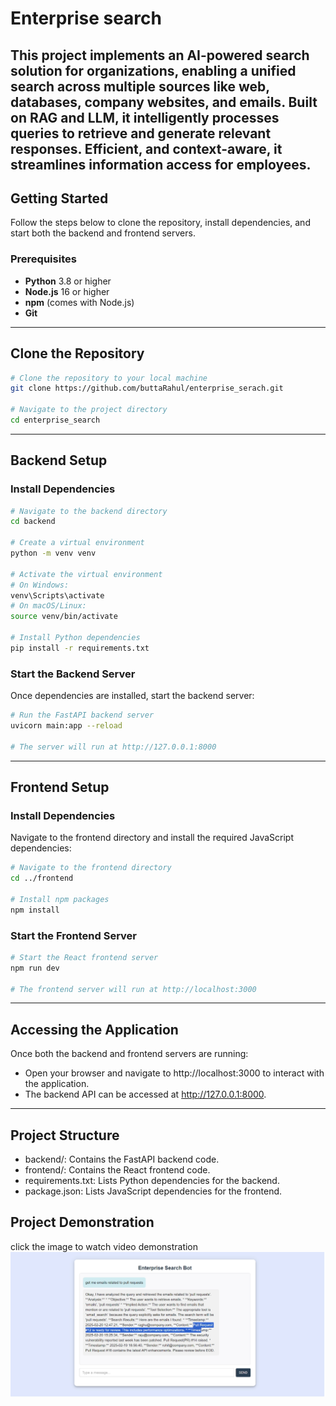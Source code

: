# Enterprise search

This project implements an AI-powered search solution for organizations, enabling a unified search across multiple sources like web, databases, company websites, and emails. Built on RAG and LLM, it intelligently processes queries to retrieve and generate relevant responses. Efficient, and context-aware, it streamlines information access for employees.
---

## Getting Started

Follow the steps below to clone the repository, install dependencies, and start both the backend and frontend servers.


### Prerequisites

- **Python** 3.8 or higher  
- **Node.js** 16 or higher  
- **npm** (comes with Node.js)  
- **Git**  

---

## Clone the Repository

```bash
# Clone the repository to your local machine
git clone https://github.com/buttaRahul/enterprise_serach.git

# Navigate to the project directory
cd enterprise_search
```
---

## Backend Setup
### Install Dependencies

```bash
# Navigate to the backend directory
cd backend

# Create a virtual environment
python -m venv venv

# Activate the virtual environment
# On Windows:
venv\Scripts\activate
# On macOS/Linux:
source venv/bin/activate

# Install Python dependencies
pip install -r requirements.txt
```


### Start the Backend Server
Once dependencies are installed, start the backend server:

```bash
# Run the FastAPI backend server
uvicorn main:app --reload

# The server will run at http://127.0.0.1:8000
```
---

## Frontend Setup
### Install Dependencies
Navigate to the frontend directory and install the required JavaScript dependencies:

```bash
# Navigate to the frontend directory
cd ../frontend

# Install npm packages
npm install
```

### Start the Frontend Server

```bash
# Start the React frontend server
npm run dev

# The frontend server will run at http://localhost:3000
```
---

## Accessing the Application
Once both the backend and frontend servers are running:
- Open your browser and navigate to http://localhost:3000 to interact with the application.
- The backend API can be accessed at http://127.0.0.1:8000.

---

## Project Structure
- backend/: Contains the FastAPI backend code.
- frontend/: Contains the React frontend code.
- requirements.txt: Lists Python dependencies for the backend.
- package.json: Lists JavaScript dependencies for the frontend.

## Project Demonstration
click the image to watch video demonstration
[![Demo Video](images/demo.png)](https://drive.google.com/file/d/1N8AhuJxB3-UqSjSu9m2nLz-xq0ZGHBOE/view?usp=sharing)



